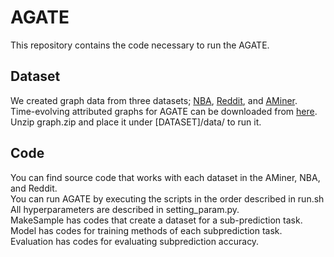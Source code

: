 # AGATE
This repository contains the code necessary to run the AGATE.  

## Dataset
We created graph data from three datasets; [NBA](https://www.basketball-reference.com), [Reddit](http://snap.stanford.edu/data/soc-RedditHyperlinks.html), and [AMiner](https://www.aminer.cn/citation).  
Time-evolving attributed graphs for AGATE can be downloaded from [here](https://drive.google.com/drive/folders/1LM5_fOi__hHCpRAXJjTi445tTRYhRsNY?usp=sharing).  
Unzip graph.zip and place it under [DATASET]/data/ to run it.

## Code
You can find source code that works with each dataset in the AMiner, NBA, and Reddit.  
You can run AGATE by executing the scripts in the order described in run.sh  
All hyperparameters are described in setting_param.py.  
MakeSample has codes that create a dataset for a sub-prediction task.  
Model has codes for training methods of each subprediction task.  
Evaluation has codes for evaluating subprediction accuracy.
